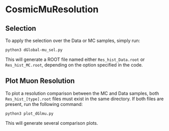 # CosmicMuResolution

## Selection
To apply the selection over the Data or MC samples, simply run:

    python3 dGlobal-mu_sel.py

This will generate a ROOT file named either `Res_hist_Data.root` or `Res_hist_MC.root`, depending on the option specified in the code.

## Plot Muon Resolution

To plot a resolution comparison between the MC and Data samples, both `Res_hist_[type].root` files must exist in the same directory. If both files are present, run the following command:

    python3 plot_dGlmu.py

This will generate several comparison plots.
